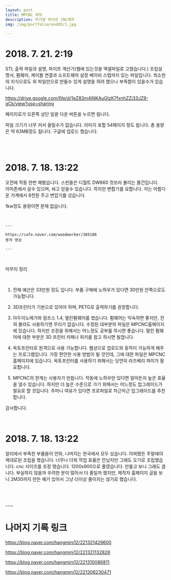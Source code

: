 ```yaml
---
layout: post
title: MPCNC 제작
description: 저가영 파이프 CNC제작
img: /img/portfolio/end05/1.jpg

---
```




# 2018. 7. 21. 2:19


STL 출력 파일과 설명, 
파이프 계산기(웹에 있는것을 엑셀파일로 고쳤습니다.)
조립설명서, 
펌웨어, 케이블 연결과 소프트웨어 설정 
베이비 스탭까지 있는 파일입니다. 
최소한의 지식으로도 위 파일만으로 만들수 있게 설명을 하려 했으나
 부족함이 있을수가 있습니다.

https://drive.google.com/file/d/1eZ83m4iNKAuGIzK7fxnhZZi33JZ9-gCk/view?usp=sharing



페이지로가 오른쪽 상단 일괄 다운 버튼을 누르면 됩니다.

파일 크기가 너무 커서 올릴수가 없습니다. 이미지 포함 54페이지 정도 됩니다. 총 용량은 약 63MB정도 됩니다. 구글에 업로드 했습니다. 


<div class="img_row">
<img class="col two" src="{{ site.baseurl }} /img/portfolio/end05/1.jpg" alt="" title="example image"/>

		
<img class="col one" src="{{ site.baseurl }} /img/portfolio/end05/Capture.jpg" alt="" title="example image"/>

		
</div>

<br/>

# 2018. 7. 18. 13:22

오전에 작동 한번 해봤습니다. 스핀들은 디월트 DW660 컷쏘라 불리는 물건입니다.  
아마존에서 살수 있으며, 싸고 믿을수 있습니다. 하지만 변합기를 요합니다. 
저는 아름다운 가계에서 8천원 주고 변압기를 샀습니다.

 1kw정도 용량이면 문제 없습니다. 


<div class="img_row">
<img class="col one" src="{{ site.baseurl }} /img/portfolio/end05/2.jpg" alt="" title="example image"/>
<img class="col one" src="{{ site.baseurl }} /img/portfolio/end05/3.jpg" alt="" title="example image"/>
<img class="col one" src="{{ site.baseurl }} /img/portfolio/end05/4.jpg" alt="" title="example image"/>
</div>



	---

    https://cafe.naver.com/woodworker/365186
    동작 영상

	---


<br/>


마무리 정리 

<br/>

1. 전체 예산은 33만원 정도 입니다. 부품 구매에 노하우가 있다면 30만원 안쪽으로도 가능합니다. 

2. 3D프린터가 기본으로 있어야 하며, PETG로 출력하기를 권장합니다. 

3. 아두이노메가와 람프스 1.4, 멀린펌웨어를 썼습니다. 펌웨어는 익숙하면 좋지만, 전혀 몰라도 사용하기엔 무리가 없습니다. 수정된 대부분의 파일은 MPCNC홈페이지에 있습니다. 하지만 조정을 위해서는 어느정도 공부를 하시면 좋습니다. 멀린 펌웨어에 대한 부분은 3D 프린터 카페나 위키를 참고 하시면 될껍니다. 

4. 옥토프린터로 원격으로 사용 가능합니다. 웹상으로 업로드와 동작이 가능하게 해주는 프로그램입니다. 가장 편안한 사용 방법이 될 것인데, 그에 대한 파일은 MPCNC 홈페이지에 있습니다. 옥토프린터를 사용하기 위해서는 당연히 라즈베리 파이가 필요합니다.

5. MPCNC의 한계는 사용자가 만듭니다. 작동에 노하우만 있다면 얼마든지 높은 효율을 낼수 있습니다. 하지만 더 높은 수준으로 가기 위해서는 어느정도 업그레이드가 필요로 할 것입니다. 주머니 여유가 있다면 프로파일로 차근차근 업그레이드를 추천합니다. 


감사합니다. 


<br/>


# 2018. 7. 18. 13:22
   
알리에서 부족한 부품들이 안와, 나머지는 한국에서 모두 샀습니다. 어찌됐든 주말에야 제대로된 조립을 했습니다. 너무나 더워 작업 효율은 안났지만 그래도 오기로 조립했습니다. cnc 사이즈를 조정 했습니다. 1200x900으로 줄였습니다. 만들고 보니 그래도 큽니다. 부실하지 않을까 우려한 분이 많아서 더 줄일까 했지만, 제작자 홈페이지 글을 보니 2M30까지 만든 예가 있어서 그냥 더이상 줄이지는 않기로 했습니다. 

</div>
 
<div class="img_row">
<img class="col one" src="{{ site.baseurl }} /img/portfolio/end05/5.jpg" alt="" title="example image"/>
<img class="col one" src="{{ site.baseurl }} /img/portfolio/end05/6.jpg" alt="" title="example image"/>
<img class="col one" src="{{ site.baseurl }} /img/portfolio/end05/9.jpg" alt="" title="example image"/>


</div>
 
<div class="img_row">
<img class="col one" src="{{ site.baseurl }} /img/portfolio/end05/10.jpg" alt="" title="example image"/>
<img class="col one" src="{{ site.baseurl }} /img/portfolio/end05/11.png" alt="" title="example image"/>
<img class="col one" src="{{ site.baseurl }} /img/portfolio/end05/12.jpg" alt="" title="example image"/>


</div>
 
<div class="img_row">
<img class="col one" src="{{ site.baseurl }} /img/portfolio/end05/13.jpg" alt="" title="example image"/>
<img class="col one" src="{{ site.baseurl }} /img/portfolio/end05/14.jpg" alt="" title="example image"/>
<img class="col one" src="{{ site.baseurl }} /img/portfolio/end05/15.jpg" alt="" title="example image"/>

</div>
----
<br/>

# 나머지 기록 링크 

https://blog.naver.com/hangmini12/221321429600

https://blog.naver.com/hangmini12/221321132828

https://blog.naver.com/hangmini12/221310086811

https://blog.naver.com/hangmini12/221306230471